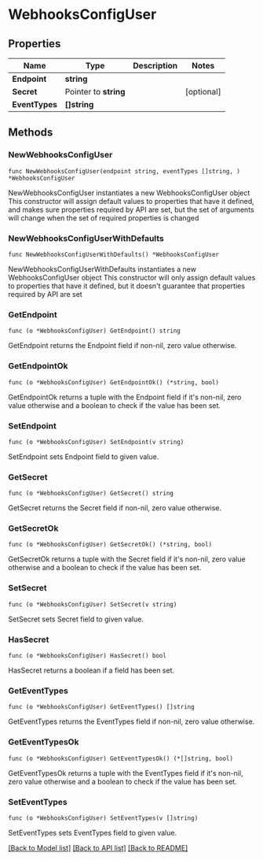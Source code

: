 # WebhooksConfigUser

## Properties

Name | Type | Description | Notes
------------ | ------------- | ------------- | -------------
**Endpoint** | **string** |  | 
**Secret** | Pointer to **string** |  | [optional] 
**EventTypes** | **[]string** |  | 

## Methods

### NewWebhooksConfigUser

`func NewWebhooksConfigUser(endpoint string, eventTypes []string, ) *WebhooksConfigUser`

NewWebhooksConfigUser instantiates a new WebhooksConfigUser object
This constructor will assign default values to properties that have it defined,
and makes sure properties required by API are set, but the set of arguments
will change when the set of required properties is changed

### NewWebhooksConfigUserWithDefaults

`func NewWebhooksConfigUserWithDefaults() *WebhooksConfigUser`

NewWebhooksConfigUserWithDefaults instantiates a new WebhooksConfigUser object
This constructor will only assign default values to properties that have it defined,
but it doesn't guarantee that properties required by API are set

### GetEndpoint

`func (o *WebhooksConfigUser) GetEndpoint() string`

GetEndpoint returns the Endpoint field if non-nil, zero value otherwise.

### GetEndpointOk

`func (o *WebhooksConfigUser) GetEndpointOk() (*string, bool)`

GetEndpointOk returns a tuple with the Endpoint field if it's non-nil, zero value otherwise
and a boolean to check if the value has been set.

### SetEndpoint

`func (o *WebhooksConfigUser) SetEndpoint(v string)`

SetEndpoint sets Endpoint field to given value.


### GetSecret

`func (o *WebhooksConfigUser) GetSecret() string`

GetSecret returns the Secret field if non-nil, zero value otherwise.

### GetSecretOk

`func (o *WebhooksConfigUser) GetSecretOk() (*string, bool)`

GetSecretOk returns a tuple with the Secret field if it's non-nil, zero value otherwise
and a boolean to check if the value has been set.

### SetSecret

`func (o *WebhooksConfigUser) SetSecret(v string)`

SetSecret sets Secret field to given value.

### HasSecret

`func (o *WebhooksConfigUser) HasSecret() bool`

HasSecret returns a boolean if a field has been set.

### GetEventTypes

`func (o *WebhooksConfigUser) GetEventTypes() []string`

GetEventTypes returns the EventTypes field if non-nil, zero value otherwise.

### GetEventTypesOk

`func (o *WebhooksConfigUser) GetEventTypesOk() (*[]string, bool)`

GetEventTypesOk returns a tuple with the EventTypes field if it's non-nil, zero value otherwise
and a boolean to check if the value has been set.

### SetEventTypes

`func (o *WebhooksConfigUser) SetEventTypes(v []string)`

SetEventTypes sets EventTypes field to given value.



[[Back to Model list]](../README.md#documentation-for-models) [[Back to API list]](../README.md#documentation-for-api-endpoints) [[Back to README]](../README.md)


